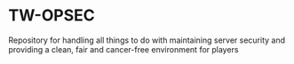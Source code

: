 # TW-OPSEC
Repository for handling all things to do with maintaining server security and providing a clean, fair and cancer-free environment for players
